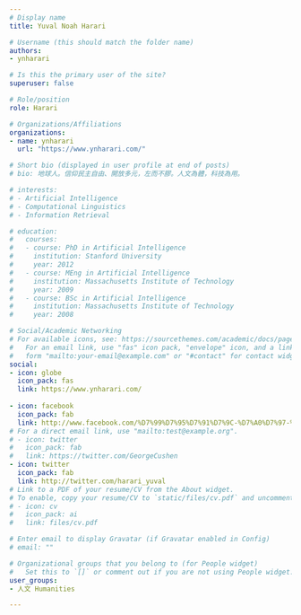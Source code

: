 ```yaml
---
# Display name
title: Yuval Noah Harari

# Username (this should match the folder name)
authors:
- ynharari

# Is this the primary user of the site?
superuser: false

# Role/position
role: Harari

# Organizations/Affiliations
organizations:
- name: ynharari
  url: "https://www.ynharari.com/"

# Short bio (displayed in user profile at end of posts)
# bio: 地球人。信仰民主自由、開放多元，左而不膠。人文為體，科技為用。

# interests:
# - Artificial Intelligence
# - Computational Linguistics
# - Information Retrieval

# education:
#   courses:
#   - course: PhD in Artificial Intelligence
#     institution: Stanford University
#     year: 2012
#   - course: MEng in Artificial Intelligence
#     institution: Massachusetts Institute of Technology
#     year: 2009
#   - course: BSc in Artificial Intelligence
#     institution: Massachusetts Institute of Technology
#     year: 2008

# Social/Academic Networking
# For available icons, see: https://sourcethemes.com/academic/docs/page-builder/#icons
#   For an email link, use "fas" icon pack, "envelope" icon, and a link in the
#   form "mailto:your-email@example.com" or "#contact" for contact widget.
social:
- icon: globe
  icon_pack: fas
  link: https://www.ynharari.com/
  
- icon: facebook
  icon_pack: fab
  link: http://www.facebook.com/%D7%99%D7%95%D7%91%D7%9C-%D7%A0%D7%97-%D7%94%D7%A8%D7%A8%D7%99-Yuval-Noah-Harari-350257731721892/  
# For a direct email link, use "mailto:test@example.org".
# - icon: twitter
#   icon_pack: fab
#   link: https://twitter.com/GeorgeCushen
- icon: twitter
  icon_pack: fab
  link: http://twitter.com/harari_yuval
# Link to a PDF of your resume/CV from the About widget.
# To enable, copy your resume/CV to `static/files/cv.pdf` and uncomment the lines below.
# - icon: cv
#   icon_pack: ai
#   link: files/cv.pdf

# Enter email to display Gravatar (if Gravatar enabled in Config)
# email: ""

# Organizational groups that you belong to (for People widget)
#   Set this to `[]` or comment out if you are not using People widget.
user_groups:
- 人文 Humanities

---
```

